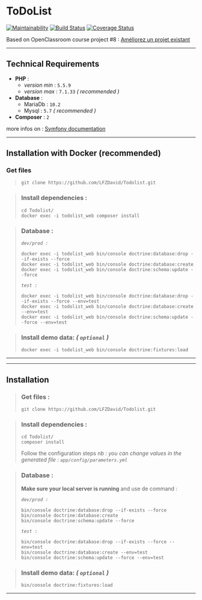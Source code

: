 ToDoList
========

[![Maintainability](https://api.codeclimate.com/v1/badges/bea5d5c5ba9d1bd9b52e/maintainability)](https://codeclimate.com/github/LFZDavid/Todolist/maintainability)
[![Build Status](https://app.travis-ci.com/LFZDavid/Todolist.svg?branch=main)](https://app.travis-ci.com/LFZDavid/Todolist)
[![Coverage Status](https://coveralls.io/repos/github/LFZDavid/Todolist/badge.svg?branch=audit)](https://coveralls.io/github/LFZDavid/Todolist?branch=main)

Based on OpenClassroom course project #8 : [Améliorez un projet existant](https://openclassrooms.com/projects/ameliorer-un-projet-existant-1)

---

## Technical Requirements
* __PHP__ :
    * _version min_ : `5.5.9`
    * _version max_ : `7.1.33` _( recommended )_
* __Database__ :
    * MariaDb : `10.2`
    * Mysql : `5.7` _( recommended )_
* __Composer__ : `2`

more infos on : [Symfony documentation](https://symfony.com/doc/3.1/setup/web_server_configuration.html#apache-with-php-fpm)

---

## Installation with Docker __(recommended)__
### Get files
>```
>git clone https://github.com/LFZDavid/Todolist.git
>```

>### Install dependencies : 
>```
>cd Todolist/
>docker exec -i todolist_web composer install
>```

>### Database :
>
>_`dev/prod :`_
>```
>docker exec -i todolist_web bin/console doctrine:database:drop --if-exists --force
>docker exec -i todolist_web bin/console doctrine:database:create
>docker exec -i todolist_web bin/console doctrine:schema:update --force
>```
>_`test :`_
>```
>docker exec -i todolist_web bin/console doctrine:database:drop --if-exists --force --env=test
>docker exec -i todolist_web bin/console doctrine:database:create --env=test
>docker exec -i todolist_web bin/console doctrine:schema:update --force --env=test
>```

>### Install demo data: _( `optional` )_
>    ```
>    docker exec -i todolist_web bin/console doctrine:fixtures:load
>    ```

---

---

## Installation
>### Get files : 
>```
>git clone https://github.com/LFZDavid/Todolist.git
>```

>### Install dependencies : 
>```
>cd Todolist/
>composer install
>```
>Follow the configuration steps
> _nb : you can change values in the generated file : `app/config/parameters.yml`_

>### Database :
>__Make sure your local server is running__ and use de command : 
>
>_`dev/prod :`_
>```
>bin/console doctrine:database:drop --if-exists --force
>bin/console doctrine:database:create
>bin/console doctrine:schema:update --force
>```
>_`test :`_
>```
>bin/console doctrine:database:drop --if-exists --force --env=test
>bin/console doctrine:database:create --env=test
>bin/console doctrine:schema:update --force --env=test
>```

>### Install demo data: _( `optional` )_
>    ```
>    bin/console doctrine:fixtures:load
>    ```

---

